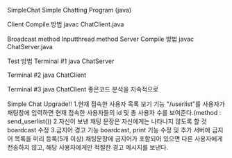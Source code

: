 SimpleChat Simple Chatting Program (java)

Client Compile 방법 javac ChatClient.java

Broadcast method
Inputthread method
Server Compile 방법 javac ChatServer.java

Test 방법 Terminal #1 java ChatServer

Terminal #2 java ChatClient

Terminal #3 java ChatClient
좋은코드 분석을 지속적으로



Simple Chat Upgrade!!
1.현재 접속한 사용자 목록 보기 기능
  "/userlist"를 사용자가 채팅창에 입력하면 현재 접속한 사용자들의 id 및 총 사용자 수를 보여준다.(method : send_userlist())
2.자신이 보낸 채팅 문장은 자신에게는 나타나지 않도록 할 것 boardcast 수정
3.금지어 경고 기능 boardcast, print 기능 수정 및 추가
  서버에 금지어 목록을 미리 등록(5개 이상)
  채팅문장에 금지어가 포함되어 있으면 다른 사용자에게 전송하지 않고, 해당 사용자에게만 적절한 경고 메시지를 보낸다.
